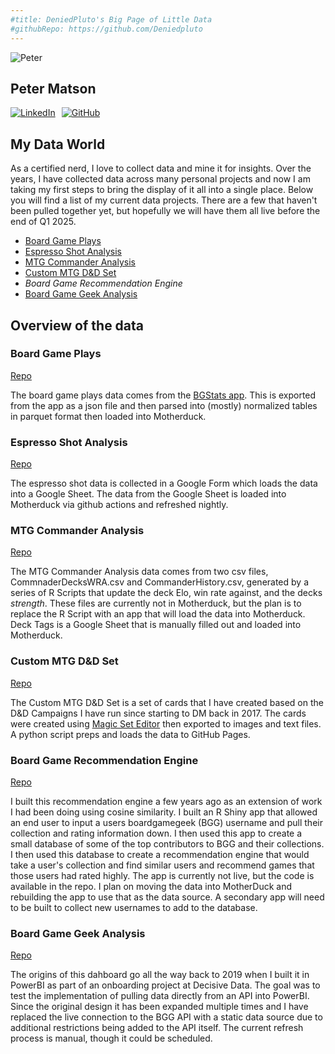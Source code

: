 ```yaml
---
#title: DeniedPluto's Big Page of Little Data
#githubRepo: https://github.com/Deniedpluto
---
```


<img src="https://avatars.githubusercontent.com/deniedpluto" alt="Peter" class="rounded-full w-48 h-48 mb-4">

## Peter Matson

<div style="display: flex; flex-direction: row; gap: 10px;">
    <a href="https://www.linkedin.com/in/peterdoesdata/"><img src="https://img.shields.io/badge/LinkedIn-blue" alt=LinkedIn></a>
    <a href="https://github.com/deniedpluto"><img src="https://img.shields.io/badge/GitHub-black" alt="GitHub"></a>
</div>

## My Data World

As a certified nerd, I love to collect data and mine it for insights. Over the years, I have collected data across many personal projects and now I am taking my first steps to bring the display of it all into a single place. Below you will find a list of my current data projects. There are a few that haven't been pulled together yet, but hopefully we will have them all live before the end of Q1 2025.

- [Board Game Plays](BoardGamePlays/BoardGamePlaysHome)
- [Espresso Shot Analysis](Espresso/EspressoData)
- [MTG Commander Analysis](Commander/CommanderHome)
- [Custom MTG D&D Set](https://deniedpluto.github.io)
- *Board Game Recommendation Engine*
- [Board Game Geek Analysis](BGGDashboard/BGGDashboard)

## Overview of the data

### Board Game Plays
[Repo](https://github.com/Deniedpluto/BoardGamePlays)

The board game plays data comes from the [BGStats app](https://www.bgstatsapp.com/). This is exported from the app as a json file and then parsed into (mostly) normalized tables in parquet format then loaded into Motherduck.

### Espresso Shot Analysis
[Repo](https://github.com/Deniedpluto/motherduck_data_update)

The espresso shot data is collected in a Google Form which loads the data into a Google Sheet. The data from the Google Sheet is loaded into Motherduck via github actions and refreshed nightly. 

### MTG Commander Analysis
[Repo](https://github.com/Deniedpluto/MTG-Battle-Logger)

The MTG Commander Analysis data comes from two csv files, CommnaderDecksWRA.csv and CommanderHistory.csv, generated by a series of R Scripts that update the deck Elo, win rate against, and the decks *strength*. These files are currently not in Motherduck, but the plan is to replace the R Script with an app that will load the data into Motherduck. Deck Tags is a Google Sheet that is manually filled out and loaded into Motherduck.

### Custom MTG D&D Set
[Repo](https://github.com/Deniedpluto/deniedpluto.github.io)

The Custom MTG D&D Set is a set of cards that I have created based on the D&D Campaigns I have run since starting to DM back in 2017. The cards were created using [Magic Set Editor](https://magicseteditor.boards.net/) then exported to images and text files. A python script preps and loads the data to GitHub Pages.

### Board Game Recommendation Engine
[Repo](https://github.com/Deniedpluto/BGG_Recommender)

I built this recommendation engine a few years ago as an extension of work I had been doing using cosine similarity. I built an R Shiny app that allowed an end user to input a users boardgamegeek (BGG) username and pull their collection and rating information down. I then used this app to create a small database of some of the top contributors to BGG and their collections. I then used this database to create a recommendation engine that would take a user's collection and find similar users and recommend games that those users had rated highly. The app is currently not live, but the code is available in the repo. I plan on moving the data into MotherDuck and rebuilding the app to use that as the data source. A secondary app will need to be built to collect new usernames to add to the database.

### Board Game Geek Analysis
[Repo](https://github.com/Deniedpluto/bgg-dashboard)

The origins of this dahboard go all the way back to 2019 when I built it in PowerBI as part of an onboarding project at Decisive Data. The goal was to test the implementation of pulling data directly from an API into PowerBI. Since the original design it has been expanded multiple times and I have replaced the live connection to the BGG API with a static data source due to additional restrictions being added to the API itself. The current refresh process is manual, though it could be scheduled. 
